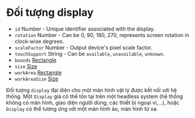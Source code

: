 # Đối tượng display

* `id` Number - Unique identifier associated with the display.
* `rotation` Number - Can be 0, 90, 180, 270, represents screen rotation in clock-wise degrees.
* `scaleFactor` Number - Output device's pixel scale factor.
* `touchSupport` String - Can be `available`, `unavailable`, `unknown`.
* `bounds` [Rectangle](rectangle.md)
* `size` [Size](size.md)
* `workArea` [Rectangle](rectangle.md)
* `workAreaSize` [Size](size.md)

Đối tượng `display` đại diện cho một màn hình vật lý được kết nối với hệ thống. Một `Display` giả có thể tồn tại trên một headless system (hệ thống không có màn hình, giao diện người dùng; các thiết bị ngoại vi,...), hoặc `Display` có thể tương ứng với một màn hình ảo, màn hình từ xa.